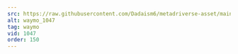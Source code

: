 ```yaml
---
src: https://raw.githubusercontent.com/Dadaism6/metadriverse-asset/main/script-waymo-output-newcompressed/waymo_1047.mp4
alt: waymo_1047
tag: waymo
vid: 1047
order: 150
---
```

